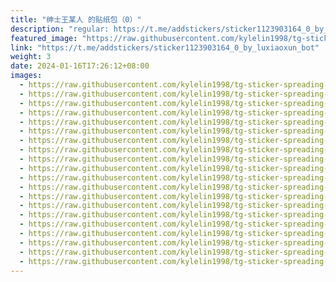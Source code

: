 ```yaml
---
title: "绅士王某人 的贴纸包（0）"
description: "regular: https://t.me/addstickers/sticker1123903164_0_by_luxiaoxun_bot"
featured_image: "https://raw.githubusercontent.com/kylelin1998/tg-sticker-spreading-worldwide-images/main/img/5b987598-464a-426b-8e94-f48ac3b11391.jpg"
link: "https://t.me/addstickers/sticker1123903164_0_by_luxiaoxun_bot"
weight: 3
date: 2024-01-16T17:26:12+08:00
images:
  - https://raw.githubusercontent.com/kylelin1998/tg-sticker-spreading-worldwide-images/main/img/5b987598-464a-426b-8e94-f48ac3b11391.jpg
  - https://raw.githubusercontent.com/kylelin1998/tg-sticker-spreading-worldwide-images/main/img/5d3c292e-e8eb-459f-b723-0ea0ca6ce255.jpg
  - https://raw.githubusercontent.com/kylelin1998/tg-sticker-spreading-worldwide-images/main/img/c96ce018-29cb-42bf-b591-b5d7500fc27b.jpg
  - https://raw.githubusercontent.com/kylelin1998/tg-sticker-spreading-worldwide-images/main/img/c9bde50c-9628-4ca1-adff-a7db2aa4b207.jpg
  - https://raw.githubusercontent.com/kylelin1998/tg-sticker-spreading-worldwide-images/main/img/20df06e8-4245-429e-8ff0-6a6dc5fcb88f.jpg
  - https://raw.githubusercontent.com/kylelin1998/tg-sticker-spreading-worldwide-images/main/img/80fa1e62-538c-42ca-b528-769035978d44.jpg
  - https://raw.githubusercontent.com/kylelin1998/tg-sticker-spreading-worldwide-images/main/img/f53728e8-41d9-4372-aa57-e994c07e7f1b.jpg
  - https://raw.githubusercontent.com/kylelin1998/tg-sticker-spreading-worldwide-images/main/img/5aaa0a70-4627-4617-bbf9-63c3afacb7f4.jpg
  - https://raw.githubusercontent.com/kylelin1998/tg-sticker-spreading-worldwide-images/main/img/9c8517c6-fa86-432d-8d0d-dfd64f249e93.jpg
  - https://raw.githubusercontent.com/kylelin1998/tg-sticker-spreading-worldwide-images/main/img/2b805c33-0ce7-440e-985c-5004c9dc06d2.jpg
  - https://raw.githubusercontent.com/kylelin1998/tg-sticker-spreading-worldwide-images/main/img/750fe8ba-4818-4340-ac6b-0c6cfd85e7af.jpg
  - https://raw.githubusercontent.com/kylelin1998/tg-sticker-spreading-worldwide-images/main/img/e5d34420-3e13-485d-8787-455d66935a59.jpg
  - https://raw.githubusercontent.com/kylelin1998/tg-sticker-spreading-worldwide-images/main/img/84ca9c54-7e17-493c-8e2b-0470a09f2f80.jpg
  - https://raw.githubusercontent.com/kylelin1998/tg-sticker-spreading-worldwide-images/main/img/a97c8def-7875-45eb-bd43-84b950fb15dc.jpg
  - https://raw.githubusercontent.com/kylelin1998/tg-sticker-spreading-worldwide-images/main/img/caf7d61d-6d11-4b84-ae4e-437f2cda3777.jpg
  - https://raw.githubusercontent.com/kylelin1998/tg-sticker-spreading-worldwide-images/main/img/9ecb6cdf-1ee6-49fb-ba35-b8f15a20d97b.jpg
  - https://raw.githubusercontent.com/kylelin1998/tg-sticker-spreading-worldwide-images/main/img/a89b517f-65d2-4b2f-8c23-b56506bf72bf.jpg
  - https://raw.githubusercontent.com/kylelin1998/tg-sticker-spreading-worldwide-images/main/img/735ce503-5570-444a-a5c8-1ad5f69d72d4.jpg
  - https://raw.githubusercontent.com/kylelin1998/tg-sticker-spreading-worldwide-images/main/img/ba53f07e-79f9-48ed-a894-8539d67203ed.jpg
  - https://raw.githubusercontent.com/kylelin1998/tg-sticker-spreading-worldwide-images/main/img/acca53cd-e9b0-4415-855a-d5c0a4134d6b.jpg
---
```


